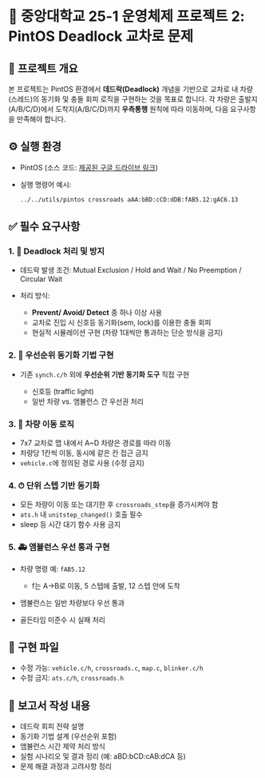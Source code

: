 # 🧭 중앙대학교 25-1 운영체제 프로젝트 2: PintOS Deadlock 교차로 문제

## 📌 프로젝트 개요

본 프로젝트는 PintOS 환경에서 **데드락(Deadlock)** 개념을 기반으로 교차로 내 차량(스레드)의 동기화 및 충돌 회피 로직을 구현하는 것을 목표로 합니다. 각 차량은 출발지(A/B/C/D)에서 도착지(A/B/C/D)까지 **우측통행** 원칙에 따라 이동하며, 다음 요구사항을 만족해야 합니다.

## ⚙️ 실행 환경

* PintOS (소스 코드: [제공된 구글 드라이브 링크](https://drive.google.com/file/d/1_SvGtcsb345_z5xrZlYDfwSvQj3mSXqs/view?usp=sharing))
* 실행 명령어 예시:

  ```bash
  ../../utils/pintos crossroads aAA:bBD:cCD:dDB:fAB5.12:gAC6.13
  ```

## ✅ 필수 요구사항

### 1. 🧱 Deadlock 처리 및 방지

* 데드락 발생 조건:
  Mutual Exclusion / Hold and Wait / No Preemption / Circular Wait
* 처리 방식:

  * **Prevent/ Avoid/ Detect** 중 하나 이상 사용
  * 교차로 진입 시 신호등 동기화(sem, lock)를 이용한 충돌 회피
  * 현실적 시뮬레이션 구현 (차량 1대씩만 통과하는 단순 방식을 금지)

### 2. 🚦 우선순위 동기화 기법 구현

* 기존 `synch.c/h` 외에 **우선순위 기반 동기화 도구** 직접 구현

  * 신호등 (traffic light)
  * 일반 차량 vs. 앰뷸런스 간 우선권 처리

### 3. 🚗 차량 이동 로직

* 7x7 교차로 맵 내에서 A\~D 차량은 경로를 따라 이동
* 차량당 1칸씩 이동, 동시에 같은 칸 접근 금지
* `vehicle.c`에 정의된 경로 사용 (수정 금지)

### 4. ⏱ 단위 스텝 기반 동기화

* 모든 차량이 이동 또는 대기한 후 `crossroads_step`을 증가시켜야 함
* `ats.h` 내 `unitstep_changed()` 호출 필수
* sleep 등 시간 대기 함수 사용 금지

### 5. 🚑 앰뷸런스 우선 통과 구현

* 차량 명령 예: `fAB5.12`

  * f는 A→B로 이동, 5 스텝에 출발, 12 스텝 안에 도착
* 앰뷸런스는 일반 차량보다 우선 통과
* 골든타임 미준수 시 실패 처리

## 📂 구현 파일

* 수정 가능: `vehicle.c/h`, `crossroads.c`, `map.c`, `blinker.c/h`
* 수정 금지: `ats.c/h`, `crossroads.h`

## 📝 보고서 작성 내용

* 데드락 회피 전략 설명
* 동기화 기법 설계 (우선순위 포함)
* 앰뷸런스 시간 제약 처리 방식
* 실험 시나리오 및 결과 정리 (예: aBD\:bCD\:cAB\:dCA 등)
* 문제 해결 과정과 고려사항 정리
